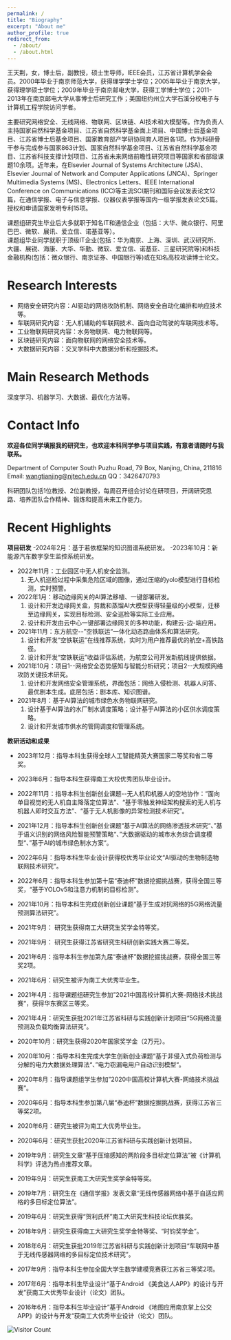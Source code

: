 ```yaml
---
permalink: /
title: "Biography"
excerpt: "About me"
author_profile: true
redirect_from: 
  - /about/
  - /about.html
---
```


王天荆，女，博士后，副教授，硕士生导师，IEEE会员，江苏省计算机学会会员。2000年毕业于南京师范大学，获得理学学士学位；2005年毕业于南京大学，获得理学硕士学位；2009年毕业于南京邮电大学，获得工学博士学位；2011-2013年在南京邮电大学从事博士后研究工作；美国纽约州立大学石溪分校电子与计算机工程学院访问学者。

主要研究网络安全、无线网络、物联网、区块链、AI技术和大模型等。作为负责人主持国家自然科学基金项目、江苏省自然科学基金面上项目、中国博士后基金项目、江苏省博士后基金项目、国家教育部产学研协同育人项目各1项。作为科研骨干参与完成参与国家863计划、国家自然科学基金项目、江苏省自然科学基金项目、江苏省科技支撑计划项目、江苏省未来网络前瞻性研究项目等国家和省部级课题10余项。近年来，在Elsevier Journal of Systems Architecture (JSA)、Elsevier Journal of Network and Computer Applications (JNCA)、Springer Multimedia Systems (MS)、Electronics Letters、IEEE International Conference on Communications (ICC)等主流SCI期刊和国际会议发表论文12篇，在通信学报、电子与信息学报、仪器仪表学报等国内一级学报发表论文5篇。授权和申请国家发明专利15项。

课题组研究生毕业后大多就职于知名IT和通信企业（包括：大华、微众银行、阿里巴巴、微软、展讯、爱立信、诺基亚等）。  
课题组毕业同学就职于顶级IT企业(包括：华为南京、上海、深圳、武汉研究所、大疆、展锐、海康、大华、华勤、微软、爱立信、诺基亚、三星研究院等)和科技金融机构(包括：微众银行、南京证券、中国银行等)或在知名高校攻读博士论文。

# Research Interests

- 网络安全研究内容：AI驱动的网络攻防机制、网络安全自动化编排和响应技术等。
- 车联网研究内容：无人机辅助的车联网技术、面向自动驾驶的车联网技术等。
- 工业物联网研究内容：水务物联网、电力物联网等。
- 区块链研究内容：面向物联网的网络安全技术等。
- 大数据研究内容：交叉学科中大数据分析和挖掘技术。

# Main Research Methods

 深度学习、机器学习、大数据、最优化方法等。

Contact Info
======
**欢迎各位同学填报我的研究生，也欢迎本科同学参与项目实践，有意者请随时与我联系。**

Department of Computer South Puzhu Road, 79 Box, Nanjing, China, 211816 <br/>
Email: wangtianjing@njtech.edu.cn          QQ：3426470793

​       科研团队包括1位教授、2位副教授，每周召开组会讨论在研项目，开阔研究思路、培养团队合作精神、锻炼和提高未来工作能力。

Recent Highlights
======
**项目研发**
-2024年2月：基于若依框架的知识图谱系统研发。
-2023年10月：新能源汽车数字孪生监控系统研发。
- 2022年11月：工业园区中无人机安全监测。
  1. 无人机巡检过程中采集危险区域的图像，通过压缩的yolo模型进行目标检测，实时预警。
- 2022年1月：移动边缘网关的AI算法移植、一键部署研发。
  1.  设计和开发边缘网关盒，剪裁和蒸馏AI大模型获得轻量级的小模型，迁移至边缘网关，实现目标检测、安全巡检等实际工业应用。
  2. 设计和开发由云中心一键部署边缘网关的多种功能，构建云-边-端应用。
- 2021年11月：东方航空--”空铁联运“一体化动态路由体系和算法研究。
  1. 设计和开发“空铁联运”在线推荐系统，实时为用户推荐最优的航空+高铁路径。
  2. 设计和开发“空铁联运”收益评估系统，为航空公司开发新航线提供依据。
- 2021年10月：项目1--网络安全态势感知与智能分析研究；项目2--大规模网络攻防关键技术研究。                  
  1. 设计和开发网络安全管理系统，界面包括：网络入侵检测、机器人问答、最优剧本生成。底层包括：剧本库、知识图谱。
- 2021年8月：基于AI算法的城市绿色水务物联网研究。
  1. 设计基于AI算法的水厂制水调度策略；设计基于AI算法的小区供水调度策略。
  2. 设计和开发城市供水的管网调度和管理系统。

**教研活动和成果**
- 2023年12月：指导本科生获得全球人工智能精英大赛国家二等奖和省二等奖。
- 2023年6月：指导本科生获得南工大校优秀团队毕业设计。

- 2022年11月：指导本科生创新创业课题--无人机和机器人的空地协作：“面向单目视觉的无人机自主降落定位算法”、“基于零触发神经架构搜索的无人机与机器人即时交互方法”、“基于无人机影像的异常检测技术研究”。

- 2021年12月：指导本科生创新创业课题“基于AI算法的网络渗透技术研究“、”基于语义识别的网络风险智能预警策略“、”大数据驱动的城市水务综合调度模型“、”基于AI的城市绿色制水方案“。

- 2022年6月：指导本科生毕业设计获得校优秀毕业论文“AI驱动的生物制造物联网技术研究”。

- 2022年6月：指导本科生参加第十届“泰迪杯”数据挖掘挑战赛，获得全国三等奖，“基于YOLOv5和注意力机制的目标检测”。

- 2021年10月：指导本科生完成创新创业课题“基于生成对抗网络的5G网络流量预测算法研究”。

- 2021年9月： 研究生获得南工大研究生奖学金特等奖。

- 2021年9月： 研究生获得江苏省研究生科研创新实践大赛二等奖。

- 2021年6月：指导本科生参加第九届“泰迪杯”数据挖掘挑战赛，获得全国三等奖2项。

- 2021年6月：研究生被评为南工大优秀毕业生。

- 2021年4月：指导课题组研究生参加”2021中国高校计算机大赛-网络技术挑战赛“，获得华东赛区三等奖。

- 2021年4月：研究生获批2021年江苏省科研与实践创新计划项目“5G网络流量预测及负载均衡算法研究”。

- 2020年10月：研究生获得2020年国家奖学金（2万元）。

- 2020年10月：指导本科生完成大学生创新创业课题“基于非侵入式负荷检测与分解的电力大数据处理算法“、”电力窃漏电用户自动识别模型“。

- 2020年8月：指导课题组学生参加”2020中国高校计算机大赛-网络技术挑战赛“。

- 2020年6月：指导本科生参加第八届“泰迪杯”数据挖掘挑战赛，获得江苏省三等奖2项。

- 2020年6月：研究生被评为南工大优秀毕业生。

- 2020年6月：研究生获批2020年江苏省科研与实践创新计划项目。

- 2019年9月：研究生文章“基于压缩感知的两阶段多目标定位算法”被《计算机科学》评选为热点推荐文章。

- 2019年9月：研究生获南工大研究生奖学金特等奖。

- 2019年7月：研究生在《通信学报》发表文章“无线传感器网络中基于自适应网格的多目标定位算法”。

- 2019年6月：研究生获得“贺利氏杯”南工大研究生科技论坛优胜奖。

- 2018年9月：研究生获得南工大研究生奖学金特等奖、“时钧奖学金”。

- 2018年6月：研究生获批2019年江苏省科研与实践创新计划项目“车联网中基于无线传感器网络的多目标定位技术研究”。

- 2017年9月：指导本科生参加全国大学生数学建模竞赛获江苏省三等奖2项。

- 2017年6月：指导本科生毕业设计“基于Android 《美食达人APP》的设计与开发”获南工大优秀毕业设计（论文）团队。

- 2016年6月：指导本科生毕业设计”基于Android 《地图应用南京掌上公交APP》的设计与开发“获南工大优秀毕业设计（论文）团队。

   



![Visitor Count](https://profile-counter.glitch.me/shen-hang/count.svg)
